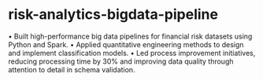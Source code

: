 # risk-analytics-bigdata-pipeline
• Built high-performance big data pipelines for financial risk datasets using Python and Spark. • Applied quantitative engineering methods to design and implement classification models. • Led process improvement initiatives, reducing processing time by 30% and improving data quality through attention to detail in schema validation.
